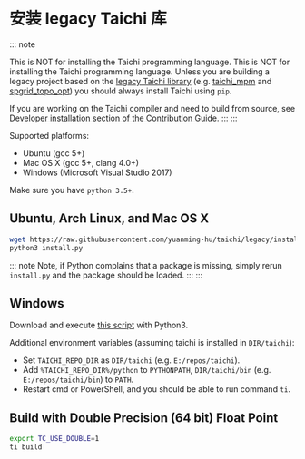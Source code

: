 # 安装 legacy Taichi 库

::: note

This is NOT for installing the Taichi programming language. This is NOT for installing the Taichi programming language. Unless you are building a legacy project based on the [legacy Taichi library](https://github.com/yuanming-hu/taichi/tree/legacy) (e.g. [taichi_mpm](https://github.com/yuanming-hu/taichi_mpm) and [spgrid_topo_opt](https://github.com/yuanming-hu/spgrid_topo_opt)) you should always install Taichi using `pip`.

If you are working on the Taichi compiler and need to build from source, see [Developer installation section of the Contribution Guide](../../contribution/dev_install.md). ::: :::

Supported platforms:

- Ubuntu (gcc 5+)
- Mac OS X (gcc 5+, clang 4.0+)
- Windows (Microsoft Visual Studio 2017)

Make sure you have `python 3.5+`.

## Ubuntu, Arch Linux, and Mac OS X

```bash
wget https://raw.githubusercontent.com/yuanming-hu/taichi/legacy/install.py
python3 install.py
```

::: note Note, if Python complains that a package is missing, simply rerun `install.py` and the package should be loaded. ::: :::

## Windows

Download and execute [this script](https://raw.githubusercontent.com/yuanming-hu/taichi/legacy/install.py) with Python3.

Additional environment variables (assuming taichi is installed in `DIR/taichi`):

- Set `TAICHI_REPO_DIR` as `DIR/taichi` (e.g. `E:/repos/taichi`).
- Add `%TAICHI_REPO_DIR%/python` to `PYTHONPATH`, `DIR/taichi/bin` (e.g. `E:/repos/taichi/bin`) to `PATH`.
- Restart cmd or PowerShell, and you should be able to run command `ti`.

## Build with Double Precision (64 bit) Float Point

```bash
export TC_USE_DOUBLE=1
ti build
```
